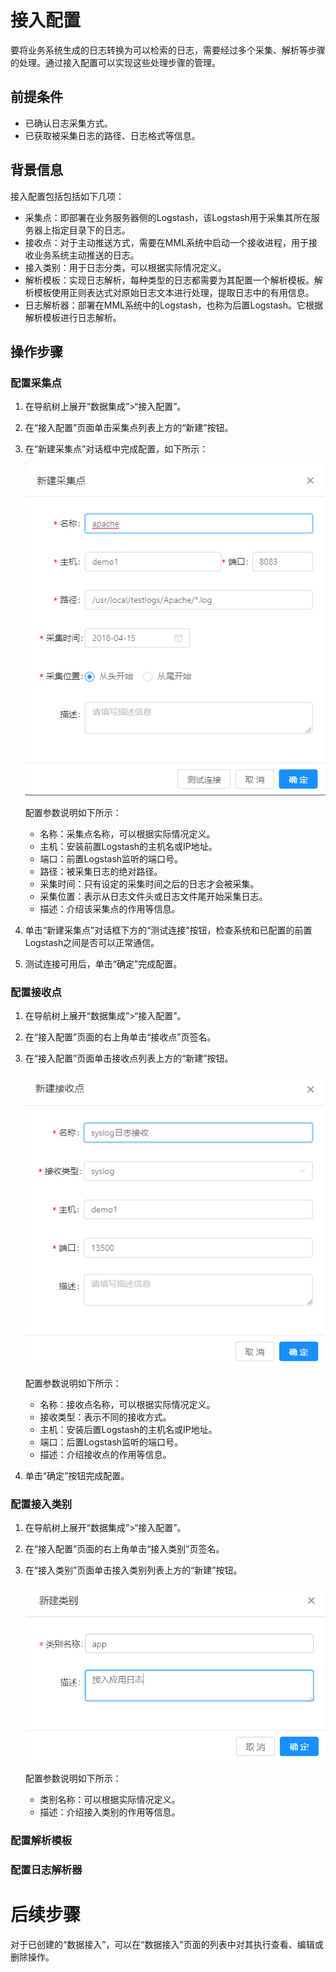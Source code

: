 # 接入配置

要将业务系统生成的日志转换为可以检索的日志，需要经过多个采集、解析等步骤的处理。通过接入配置可以实现这些处理步骤的管理。

## 前提条件

* 已确认日志采集方式。
* 已获取被采集日志的路径、日志格式等信息。

## 背景信息

接入配置包括包括如下几项：

* 采集点：即部署在业务服务器侧的Logstash，该Logstash用于采集其所在服务器上指定目录下的日志。
* 接收点：对于主动推送方式，需要在MML系统中启动一个接收进程，用于接收业务系统主动推送的日志。
* 接入类别：用于日志分类，可以根据实际情况定义。
* 解析模板：实现日志解析，每种类型的日志都需要为其配置一个解析模板。解析模板使用正则表达式对原始日志文本进行处理，提取日志中的有用信息。
* 日志解析器：部署在MML系统中的Logstash，也称为后置Logstash。它根据解析模板进行日志解析。

## 操作步骤

### 配置采集点

1. 在导航树上展开“数据集成”>“接入配置”。

2. 在“接入配置”页面单击采集点列表上方的“新建”按钮。

3. 在“新建采集点”对话框中完成配置，如下所示：

   ![](../fig/2_03.png)
   
   配置参数说明如下所示：
   * 名称：采集点名称，可以根据实际情况定义。
   * 主机：安装前置Logstash的主机名或IP地址。
   * 端口：前置Logstash监听的端口号。
   * 路径：被采集日志的绝对路径。
   * 采集时间：只有设定的采集时间之后的日志才会被采集。
   * 采集位置：表示从日志文件头或日志文件尾开始采集日志。
   * 描述：介绍该采集点的作用等信息。
   
4. 单击“新建采集点”对话框下方的“测试连接”按钮，检查系统和已配置的前置Logstash之间是否可以正常通信。
   
5. 测试连接可用后，单击“确定”完成配置。

### 配置接收点

1. 在导航树上展开“数据集成”>“接入配置”。

2. 在“接入配置”页面的右上角单击“接收点”页签名。

3. 在“接入配置”页面单击接收点列表上方的“新建”按钮。

   ![](../fig/2_04.png)

   配置参数说明如下所示：
   * 名称：接收点名称，可以根据实际情况定义。
   * 接收类型：表示不同的接收方式。
   * 主机：安装后置Logstash的主机名或IP地址。
   * 端口：后置Logstash监听的端口号。
   * 描述：介绍接收点的作用等信息。

4. 单击“确定”按钮完成配置。

### 配置接入类别

1. 在导航树上展开“数据集成”>“接入配置”。

2. 在“接入配置”页面的右上角单击“接入类别”页签名。

3. 在“接入类别”页面单击接入类别列表上方的“新建”按钮。
   
   ![](../fig/2_05.png)

   配置参数说明如下所示：
   * 类别名称：可以根据实际情况定义。
   * 描述：介绍接入类别的作用等信息。






### 配置解析模板

 
### 配置日志解析器 



# 后续步骤
对于已创建的“数据接入”，可以在“数据接入”页面的列表中对其执行查看、编辑或删除操作。

